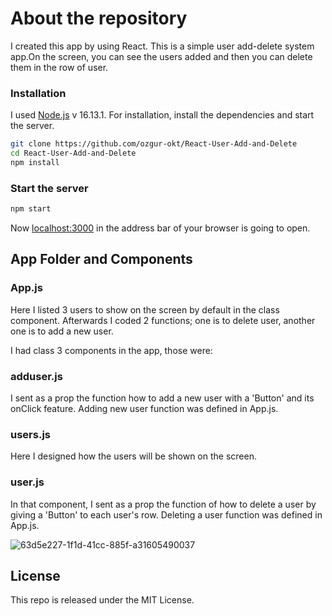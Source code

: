 # About the repository

I created this app by using React. This is a simple user add-delete system app.On the screen, you can see the users added and then you can delete them in the row of user.

### Installation

I used [Node.js](https://nodejs.org/) v 16.13.1. For installation, install the dependencies and start the server.

```sh
git clone https://github.com/ozgur-okt/React-User-Add-and-Delete
cd React-User-Add-and-Delete
npm install
```
### Start the server
```sh
npm start
```
Now [localhost:3000]() in the address bar of your browser is going to open.

## App Folder and Components 

### App.js
Here I listed 3 users to show on the screen by default in the class component. Afterwards I coded 2 functions; one is to delete user, another one is to add a new user.

I had class 3 components in the app, those were:

### adduser.js
I sent as a prop the function how to add a new user with a 'Button' and its onClick feature. Adding new user function was defined in App.js.

### users.js
Here I designed how the users will be shown on the screen.

### user.js
In that component, I sent as a prop the function of how to delete a user by giving a 'Button' to each user's row. Deleting a user function was defined in App.js.


![63d5e227-1f1d-41cc-885f-a31605490037](https://user-images.githubusercontent.com/73358116/147828846-4ee85094-e629-4bcd-801d-a2b999b63fc0.gif)

## License
This repo is released under the MIT License.
